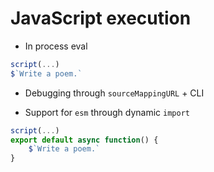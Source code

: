 
# JavaScript execution

- In process eval

```js
script(...)
$`Write a poem.`
```

- Debugging through `sourceMappingURL` + CLI

- Support for `esm` through dynamic `import`

```js
script(...)
export default async function() {
    $`Write a poem.`
}
```